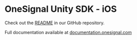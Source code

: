 # OneSignal Unity SDK - iOS
Check out the [README](https://github.com/OneSignal/OneSignal-Unity-SDK/README.md) in our GitHub repository.

Full documentation available at [documentation.onesignal.com](https://documentation.onesignal.com/docs/unity-sdk-setup)

